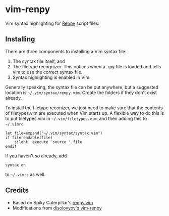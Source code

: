 vim-renpy
=========

Vim syntax highlighting for [Renpy][] script files.

Installing
----------
There are three components to installing a Vim syntax file: 

1. The syntax file itself, and 
2. The filetype recognizer. This notices when a .rpy file is loaded and tells vim to use the correct syntax file.
3. Syntax highlighting is enabled in Vim.

Generally speaking, the syntax file can be put anywhere, but a suggested location is `~/.vim/syntax/renpy.vim`. Create the folders if they don't exist already.

To install the filetype reconizer, we just need to make sure that the contents of filetypes.vim are executed when Vim starts up. A flexible way to do this is to put filetypes.vim in `~/.vim/filetypes.vim`, and then adding this to `~/.vimrc`:

```
let file=expand("~/.vim/syntax/syntax.vim")
if filereadable(file)
    silent! execute 'source '.file
endif
```

If you haven't so already, add

```
syntax on
```

to `~/.vimrc` as well.


Credits
-------
* Based on Spiky Caterpillar's [renpy.vim][SC renpy.vim]
* Modifications from [disolovyov's vim-renpy][D vim-renpy]

[Renpy]: http://www.renpy.org/
[SC renpy.vim]: http://spikycaterpillar.com/renpy.vim
[D vim-renpy]: https://github.com/disolovyov/vim-renpy

